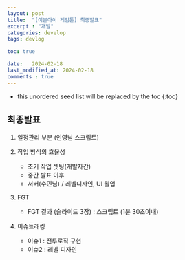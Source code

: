 ```yaml
---
layout: post
title:  "[이븐아이 게임톤] 최종발표"
excerpt : "개발"
categories: develop
tags: devlog

toc: true

date:   2024-02-18
last_modified_at: 2024-02-18
comments : true
---
```

* this unordered seed list will be replaced by the toc
{:toc}

## 최종발표
1. 일정관리 부분 (인영님 스크립트) 

2. 작업 방식의 효율성
	- 초기 작업 셋팅(개발자간)
	- 중간 발표 이후 
 	- 서버(수민님) / 레벨디자인, UI 퀄업

3. FGT
	- FGT 결과 (슬라이드 3장) : 스크립트 (1분 30초이내)

4. 이슈트래킹  
	- 이슈1 : 전투로직 구현
	- 이슈2 : 레벨 디자인